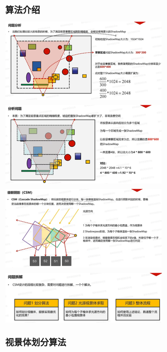 # 算法介绍
 ![输入图片说明](/imgs/2025-02-28/MlvIKaHW69fbrCui.png)
 
![输入图片说明](/imgs/2025-02-28/cIszCS4ep3rp44ep.png)

![输入图片说明](/imgs/2025-02-28/LOtvUuFLq7ZLhKQ9.png)

![输入图片说明](/imgs/2025-02-28/EC5xuIQ1DfI0UxVl.png)

# 视景体划分算法
<!--stackedit_data:
eyJoaXN0b3J5IjpbLTgyNDc2NjU2NCwtMTQyNDM3NTc5NiwxMj
k3ODU3MzIzLC03MDI5OTQ5OV19
-->